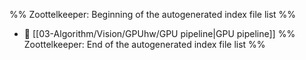 %% Zoottelkeeper: Beginning of the autogenerated index file list  %%
- 📄 [[03-Algorithm/Vision/GPUhw/GPU pipeline|GPU pipeline]]
%% Zoottelkeeper: End of the autogenerated index file list  %%
